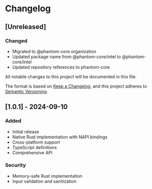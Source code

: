 # Changelog

## [Unreleased]

### Changed
- Migrated to @phantom-core organization
- Updated package name from @phantom-core/intel to @phantom-core/intel
- Updated repository references to phantom-core


All notable changes to this project will be documented in this file.

The format is based on [Keep a Changelog](https://keepachangelog.com/en/1.0.1/),
and this project adheres to [Semantic Versioning](https://semver.org/spec/v2.0.0.html).

## [1.0.1] - 2024-09-10

### Added
- Initial release
- Native Rust implementation with NAPI bindings
- Cross-platform support
- TypeScript definitions
- Comprehensive API

### Security
- Memory-safe Rust implementation
- Input validation and sanitization
